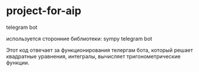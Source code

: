 # project-for-aip
telegram bot

используется сторонние библиотеки:
    sympy
    telegram bot 

Этот код отвечает за функционирования телергам бота, который решает квадратные уравнения, интегралы, вычисляет тригонометрические функции.
